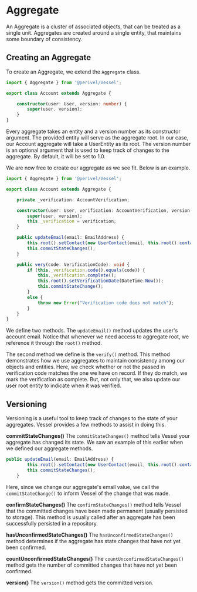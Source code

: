 # Aggregate
An Aggregate is a cluster of associated objects, that can be treated as a single unit. Aggregates are created around a single entity, that maintains some boundary of consistency.

## Creating an Aggregate
To create an Aggregate, we extend the `Aggregate` class.
```ts
import { Aggregate } from '@perivel/Vessel';

export class Account extends Aggregate {

    constructor(user: User, version: number) {
        super(user, version);
    }
}
```
Every aggregate takes an entity and a version number as its constructor argument. The provided entity will serve as the aggregate root. In our case, our Account aggregate will take a UserEntity as its root. The version number is an optional argument that is used to keep track of changes to the aggregate. By default, it will be set to 1.0.

We are now free to create our aggregate as we see fit. Below is an example.
```ts
import { Aggregate } from '@perivel/Vessel';

export class Account extends Aggregate {

    private _verification: AccountVerification;

    constructor(user: User, verification: AccountVerification, version: number) {
        super(user, version);
        this._verification = verification;
    }

    public updateEmail(email: EmailAddress) {
        this.root().setContact(new UserContact(email, this.root().contact().phone()));
        this.commitStateChanges();
    }

    public very(code: VerificationCode): void {
        if (this._verification.code().equals(code)) {
            this._verification.complete();
            this.root().setVerificationDate(DateTime.Now());
            this.commitStateChange();
        }
        else {
            throw new Error("Verification code does not match");
        }
    }
}
```
We define two methods. The `updateEmail()` method updates the user's account email. Notice that whenever we need access to aggregate root, we reference it through the `root()` method.

The second method we define is the `verify()` method. This method demonstrates how we use aggregates to maintain consistency among our objects  and entities. Here, we check whether or not the passed in verification code matches the one we have on record. If they do match, we mark the verification as complete. But, not only that, we also update our user root entity to indicate when it was verified.

## Versioning
Versioning is a useful tool to keep track of changes to the state of your aggregates. Vessel provides a few methods to assist in doing this.

**commitStateChanges()**
The `commitStateChanges()` method tells Vessel your aggregate has changed its state. We saw an example of this earlier when we defined our aggregate methods.
```ts
public updateEmail(email: EmailAddress) {
        this.root().setContact(new UserContact(email, this.root().contact().phone()));
        this.commitStateChanges();
    }
```
Here, since we change our aggregate's email value, we call the `commitStateChange()` to inform Vessel of the change that was made.

**confirmStateChanges()**
The `confirmStateChanges()` method tells Vessel that the committed changes have been made permanent (usually persisted to storage). This method is usually called after an aggregate has been successfully persisted in a repository.

**hasUnconfirmedStateChanges()**
The `hasUnconfirmedStateChanges()` method determines if the aggregate has state changes that have not yet been confirmed.

**countUnconfirmedStateChanges()**
The `countUnconfirmedStateChanges()` method gets the number of committed changes that have not yet been confirmed.

**version()**
The `version()` method gets the committed version.